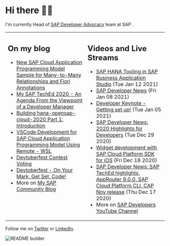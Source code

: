 
# Hi there 👋🏼

I'm currently Head of [SAP Developer Advocacy](https://developers.sap.com/) team at SAP .

<table><tr><td valign="top" width="50%">
 
## On my blog
- [New SAP Cloud Application Programming Model Sample for Many-to-Many Relationships and Fiori Annotations](https://blogs.sap.com/?p=1244336) 
- [My SAP TechEd 2020 - An Agenda From the Viewpoint of a Developer Manager](https://blogs.sap.com/?p=1221410) 
- [Building hana-opensap-cloud-2020 Part 1: Introduction](https://blogs.sap.com/?p=1219900) 
- [VSCode Development for SAP Cloud Application Programming Model Using Remote - WSL](https://blogs.sap.com/?p=1215560) 
- [Devtoberfest Contest Voting](https://blogs.sap.com/?p=1216969) 
- [Devtoberfest - On Your Mark, Get Set, Code!](https://blogs.sap.com/?p=1208007) 
- More on [My SAP Community Blog](https://people.sap.com/thomas.jung#content:blogposts)
</td>
  
<td valign="top" width="50%">
  
## Videos and Live Streams
- [SAP HANA Tooling in SAP Business Application Studio](https://www.youtube.com/watch?v=IKIeQ8Sv7Tw) (Tue Jan 12 2021)
- [SAP Developer News](https://www.youtube.com/watch?v=o4CU8DxBcSs) (Fri Jan 08 2021)
- [Developer Keynote - Getting set up!](https://www.youtube.com/watch?v=9Q-84fxe0Jg) (Tue Jan 05 2021)
- [SAP Developer News: 2020 Highlights for Developers](https://www.youtube.com/watch?v=_gqcNrISg5Y) (Tue Dec 29 2020)
- [Widget development with SAP Cloud Platform SDK for iOS](https://www.youtube.com/watch?v=lSrIwLjBDQ0) (Fri Dec 18 2020)
- [SAP Developer News: SAP TechEd highlights, AppRouter 9.0.0, SAP Cloud Platform CLI, CAP Nov release](https://www.youtube.com/watch?v=kI9yIlnZVnU) (Thu Dec 17 2020)
- More on [SAP Developers YouTube Channel](https://www.youtube.com/channel/UCNfmelKDrvRmjYwSi9yvrMg)
</td></tr></table>

Follow me on [Twitter](https://twitter.com/thomas_jung) or [LinkedIn](https://www.linkedin.com/in/thomasjungsap/).

![README builder](https://github.com/jung-thomas/jung-thomas/workflows/README%20builder/badge.svg)


